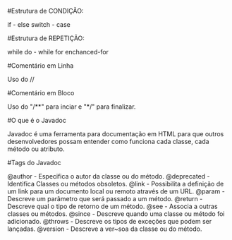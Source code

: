 #Estrutura de CONDIÇÃO:

if - else
switch - case

#Estrutura de REPETIÇÃO:

while
do - while
for
enchanced-for


#Comentário em Linha

Uso do //

#Comentário em Bloco

Uso do "/**" para inciar e "*/" para finalizar.

#O que é o Javadoc

Javadoc é uma ferramenta para documentação em HTML para que outros desenvolvedores possam entender como funciona cada classe, cada método ou atributo.

#Tags do Javadoc

@author - Especifica o autor da classe ou do método.
@deprecated - Identifica Classes ou métodos obsoletos.
@link - Possibilita a definição de um link para um documento local ou remoto através de um URL.
@param - Descreve um parâmetro que será passado a um método.
@return - Descreve qual o tipo de retorno de um método.
@see - Associa a outras classes ou métodos.
@since - Descreve quando uma classe ou método foi adicionado.
@throws - Descreve os tipos de exceções que podem ser lançadas.
@version - Descreve a ver~soa da classe ou do método.